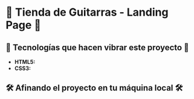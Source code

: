 # 🎸 Tienda de Guitarras - Landing Page 🎸

## 🚀 Tecnologías que hacen vibrar este proyecto 🚀

* **HTML5:** 
* **CSS3:**

## 🛠️ Afinando el proyecto en tu máquina local 🛠️

